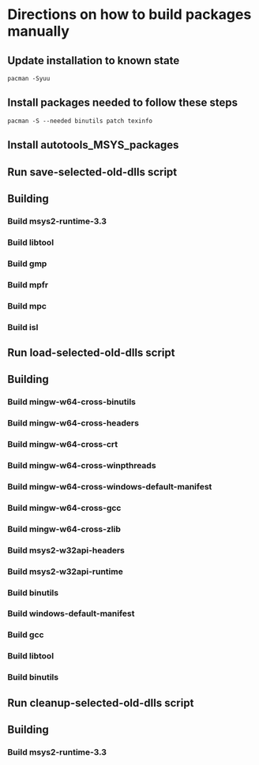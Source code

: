 # Directions on how to build packages manually
## Update installation to known state
    pacman -Syuu
## Install packages needed to follow these steps
    pacman -S --needed binutils patch texinfo
## Install autotools_MSYS_packages
## Run save-selected-old-dlls script
## Building
### Build msys2-runtime-3.3
### Build libtool
### Build gmp
### Build mpfr
### Build mpc
### Build isl
## Run load-selected-old-dlls script
## Building
### Build mingw-w64-cross-binutils
### Build mingw-w64-cross-headers
### Build mingw-w64-cross-crt
### Build mingw-w64-cross-winpthreads
### Build mingw-w64-cross-windows-default-manifest
### Build mingw-w64-cross-gcc
### Build mingw-w64-cross-zlib
### Build msys2-w32api-headers
### Build msys2-w32api-runtime
### Build binutils
### Build windows-default-manifest
### Build gcc
### Build libtool
### Build binutils
## Run cleanup-selected-old-dlls script
## Building
### Build msys2-runtime-3.3
